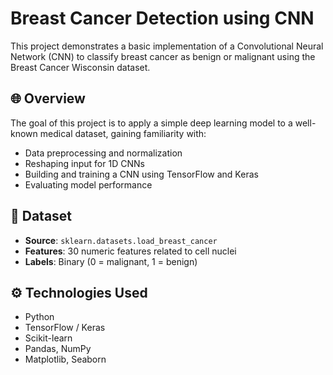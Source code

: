 # Breast Cancer Detection using CNN

This project demonstrates a basic implementation of a Convolutional Neural Network (CNN) to classify breast cancer as benign or malignant using the Breast Cancer Wisconsin dataset.

## 🌐 Overview

The goal of this project is to apply a simple deep learning model to a well-known medical dataset, gaining familiarity with:

- Data preprocessing and normalization  
- Reshaping input for 1D CNNs  
- Building and training a CNN using TensorFlow and Keras  
- Evaluating model performance

## 📁 Dataset

- **Source**: `sklearn.datasets.load_breast_cancer`  
- **Features**: 30 numeric features related to cell nuclei  
- **Labels**: Binary (0 = malignant, 1 = benign)

## ⚙️ Technologies Used

- Python  
- TensorFlow / Keras  
- Scikit-learn  
- Pandas, NumPy  
- Matplotlib, Seaborn
